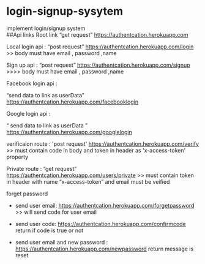 # login-signup-sysytem

implement login/signup system  
##Api links
Root link “get request” https://authentcation.herokuapp.com

Local login api : “post request” https://authentcation.herokuapp.com/login >> body must have email , password ,name

Sign up api : “post request” https://authentcation.herokuapp.com/signup >>>> body must have email , password ,name

Facebook login api :

“send data to link as userData” https://authentcation.herokuapp.com/facebooklogin

Google login api :

“ send data to link as userData ” https://authentcation.herokuapp.com/googlelogin

verificaion route : 'post request' https://authentcation.herokuapp.com/verify >> must contain code in body and token in header as 'x-access-token' property

Private route : “get request” https://authentcation.herokuapp.com/users/private >> must contain token in header with name “x-access-token” and email must be veified

forget password

- send user email: https://authentcation.herokuapp.com/forgetpassword >> will send code for user email

- send user code: https://authentcation.herokuapp.com/confirmcode return if code is true or not

- send user email and new password : https://authentcation.herokuapp.com/newpassword return message is reset
